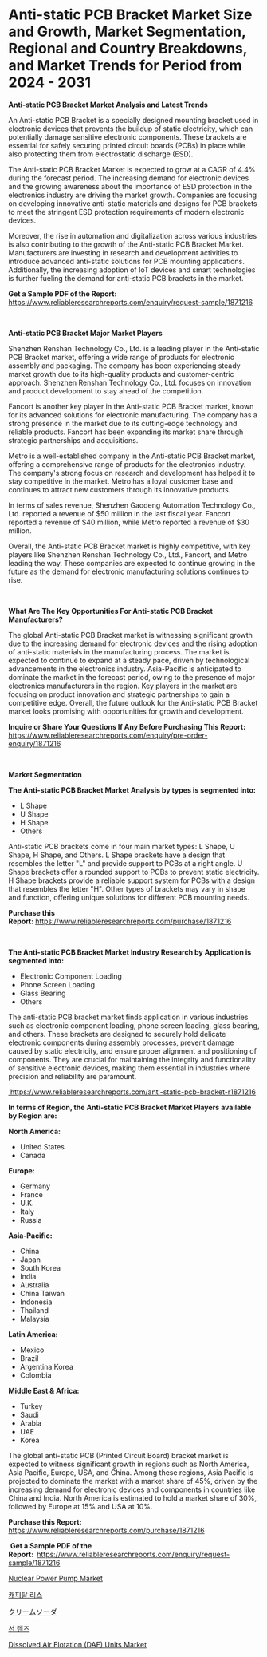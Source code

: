 <p><h1>Anti-static PCB Bracket Market Size and Growth, Market Segmentation, Regional and Country Breakdowns, and Market Trends for Period from 2024 -  2031</h1></p><p><strong>Anti-static PCB Bracket Market Analysis and Latest Trends</strong></p>
<p><p>An Anti-static PCB Bracket is a specially designed mounting bracket used in electronic devices that prevents the buildup of static electricity, which can potentially damage sensitive electronic components. These brackets are essential for safely securing printed circuit boards (PCBs) in place while also protecting them from electrostatic discharge (ESD).</p><p>The Anti-static PCB Bracket Market is expected to grow at a CAGR of 4.4% during the forecast period. The increasing demand for electronic devices and the growing awareness about the importance of ESD protection in the electronics industry are driving the market growth. Companies are focusing on developing innovative anti-static materials and designs for PCB brackets to meet the stringent ESD protection requirements of modern electronic devices.</p><p>Moreover, the rise in automation and digitalization across various industries is also contributing to the growth of the Anti-static PCB Bracket Market. Manufacturers are investing in research and development activities to introduce advanced anti-static solutions for PCB mounting applications. Additionally, the increasing adoption of IoT devices and smart technologies is further fueling the demand for anti-static PCB brackets in the market.</p></p>
<p><strong>Get a Sample PDF of the Report:&nbsp;</strong> <a href="https://www.reliableresearchreports.com/enquiry/request-sample/1871216">https://www.reliableresearchreports.com/enquiry/request-sample/1871216</a></p>
<p>&nbsp;</p>
<p><strong>Anti-static PCB Bracket Major Market Players</strong></p>
<p><p>Shenzhen Renshan Technology Co., Ltd. is a leading player in the Anti-static PCB Bracket market, offering a wide range of products for electronic assembly and packaging. The company has been experiencing steady market growth due to its high-quality products and customer-centric approach. Shenzhen Renshan Technology Co., Ltd. focuses on innovation and product development to stay ahead of the competition.</p><p>Fancort is another key player in the Anti-static PCB Bracket market, known for its advanced solutions for electronic manufacturing. The company has a strong presence in the market due to its cutting-edge technology and reliable products. Fancort has been expanding its market share through strategic partnerships and acquisitions.</p><p>Metro is a well-established company in the Anti-static PCB Bracket market, offering a comprehensive range of products for the electronics industry. The company's strong focus on research and development has helped it to stay competitive in the market. Metro has a loyal customer base and continues to attract new customers through its innovative products.</p><p>In terms of sales revenue, Shenzhen Gaodeng Automation Technology Co., Ltd. reported a revenue of $50 million in the last fiscal year. Fancort reported a revenue of $40 million, while Metro reported a revenue of $30 million.</p><p>Overall, the Anti-static PCB Bracket market is highly competitive, with key players like Shenzhen Renshan Technology Co., Ltd., Fancort, and Metro leading the way. These companies are expected to continue growing in the future as the demand for electronic manufacturing solutions continues to rise.</p></p>
<p>&nbsp;</p>
<p><strong>What Are The Key Opportunities For Anti-static PCB Bracket Manufacturers?</strong></p>
<p><p>The global Anti-static PCB Bracket market is witnessing significant growth due to the increasing demand for electronic devices and the rising adoption of anti-static materials in the manufacturing process. The market is expected to continue to expand at a steady pace, driven by technological advancements in the electronics industry. Asia-Pacific is anticipated to dominate the market in the forecast period, owing to the presence of major electronics manufacturers in the region. Key players in the market are focusing on product innovation and strategic partnerships to gain a competitive edge. Overall, the future outlook for the Anti-static PCB Bracket market looks promising with opportunities for growth and development.</p></p>
<p><strong>Inquire or Share Your Questions If Any Before Purchasing This Report:</strong> <a href="https://www.reliableresearchreports.com/enquiry/pre-order-enquiry/1871216">https://www.reliableresearchreports.com/enquiry/pre-order-enquiry/1871216</a></p>
<p>&nbsp;</p>
<p><strong>Market Segmentation</strong></p>
<p><strong>The Anti-static PCB Bracket Market Analysis by types is segmented into:</strong></p>
<p><ul><li>L Shape</li><li>U Shape</li><li>H Shape</li><li>Others</li></ul></p>
<p><p>Anti-static PCB brackets come in four main market types: L Shape, U Shape, H Shape, and Others. L Shape brackets have a design that resembles the letter "L" and provide support to PCBs at a right angle. U Shape brackets offer a rounded support to PCBs to prevent static electricity. H Shape brackets provide a reliable support system for PCBs with a design that resembles the letter "H". Other types of brackets may vary in shape and function, offering unique solutions for different PCB mounting needs.</p></p>
<p><strong>Purchase this Report:&nbsp;</strong><a href="https://www.reliableresearchreports.com/purchase/1871216">https://www.reliableresearchreports.com/purchase/1871216</a></p>
<p>&nbsp;</p>
<p><strong>The Anti-static PCB Bracket Market Industry Research by Application is segmented into:</strong></p>
<p><ul><li>Electronic Component Loading</li><li>Phone Screen Loading</li><li>Glass Bearing</li><li>Others</li></ul></p>
<p><p>The anti-static PCB bracket market finds application in various industries such as electronic component loading, phone screen loading, glass bearing, and others. These brackets are designed to securely hold delicate electronic components during assembly processes, prevent damage caused by static electricity, and ensure proper alignment and positioning of components. They are crucial for maintaining the integrity and functionality of sensitive electronic devices, making them essential in industries where precision and reliability are paramount.</p></p>
<p><a href="https://www.reliableresearchreports.com/anti-static-pcb-bracket-r1871216">&nbsp;https://www.reliableresearchreports.com/anti-static-pcb-bracket-r1871216</a></p>
<p><strong>In terms of Region, the Anti-static PCB Bracket Market Players available by Region are:</strong></p>
<p>
    <p> <strong> North America: </strong>
        <ul>
            <li>United States</li>
            <li>Canada</li>
        </ul>
        </p> 
    <p> <strong> Europe: </strong>
        <ul>
            <li>Germany</li>
            <li>France</li>
            <li>U.K.</li>
            <li>Italy</li>
            <li>Russia</li>
        </ul>
        </p> 
    <p> <strong> Asia-Pacific: </strong>
        <ul>
            <li>China</li>
            <li>Japan</li>
            <li>South Korea</li>
            <li>India</li>
            <li>Australia</li>
            <li>China Taiwan</li>
            <li>Indonesia</li>
            <li>Thailand</li>
            <li>Malaysia</li>
        </ul>
        </p> 
    <p> <strong> Latin America: </strong>
        <ul>
            <li>Mexico</li>
            <li>Brazil</li>
            <li>Argentina Korea</li>
            <li>Colombia</li>
        </ul>
        </p> 
    <p> <strong> Middle East & Africa: </strong>
        <ul>
            <li>Turkey</li>
            <li>Saudi</li>
            <li>Arabia</li>
            <li>UAE</li>
            <li>Korea</li>
        </ul>
    </p>
    </p>
<p><p>The global anti-static PCB (Printed Circuit Board) bracket market is expected to witness significant growth in regions such as North America, Asia Pacific, Europe, USA, and China. Among these regions, Asia Pacific is projected to dominate the market with a market share of 45%, driven by the increasing demand for electronic devices and components in countries like China and India. North America is estimated to hold a market share of 30%, followed by Europe at 15% and USA at 10%.</p></p>
<p><strong>Purchase this Report: </strong><a href="https://www.reliableresearchreports.com/purchase/1871216">https://www.reliableresearchreports.com/purchase/1871216</a></p>
<p>&nbsp;<strong>Get a Sample PDF of the Report:&nbsp;&nbsp;</strong><a href="https://www.reliableresearchreports.com/enquiry/request-sample/1871216">https://www.reliableresearchreports.com/enquiry/request-sample/1871216</a></p>
<p><strong></strong></p>
<p><p><a href="https://github.com/juancolorado15/Market-Research-Report-List-2/blob/main/nuclear-power-pump-market.md">Nuclear Power Pump Market</a></p><p><a href="https://github.com/xvz497517413/Market-Research-Report-List-1/blob/main/912874340018.md">캐피탈 리스</a></p><p><a href="https://github.com/mcbeesbxa270/Market-Research-Report-List-1/blob/main/912760543516.md">クリームソーダ</a></p><p><a href="https://medium.com/@axintepreda1/%EC%84%A0%EA%B8%80%EB%9D%BC%EC%8A%A4-%EB%A0%8C%EC%A6%88-%EC%8B%9C%EC%9E%A5-%EB%8F%99%ED%96%A5-%EC%8B%9C%EC%9E%A5-%EB%8F%99%ED%96%A5-%EC%84%B1%EC%9E%A5-2024%EB%85%84%EB%B6%80%ED%84%B0-2031%EB%85%84%EA%B9%8C%EC%A7%80-%EC%98%88%EC%B8%A1%EB%90%9C-%EA%B2%83-ee705df30d30">선 렌즈</a></p><p><a href="https://github.com/dx0328/Market-Research-Report-List-2/blob/main/dissolved-air-flotation-daf-units-market.md">Dissolved Air Flotation (DAF) Units Market</a></p></p>